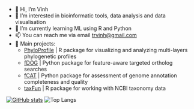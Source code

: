 - 👋 Hi, I’m Vinh
- 👀 I’m interested in bioinformatic tools, data analysis and data visualisation
- 🌱 I’m currently learning ML using R and Python
- 📫 You can reach me via email trvinh@gmail.com
- 🚧 Main projects:
  - [PhyloProfile](https://github.com/BIONF/PhyloProfile) | R package for visualizing and analyzing multi-layers phylogenetic profiles
  - [fDOG](https://github.com/BIONF/fDOG) | Python package for feature-aware targeted ortholog searches
  - [fCAT](https://github.com/BIONF/fCAT) | Python package for assessment of genome annotation completeness and quality
  - [taxFun](https://github.com/trvinh/taxFun) | R package for working with NCBI taxonomy data
 
[![GitHub stats](https://github-readme-stats.vercel.app/api?username=trvinh&show_icons=true&rank_icon=github)](https://github.com/anuraghazra/github-readme-stats)
![Top Langs](https://github-readme-stats.vercel.app/api/top-langs/?username=trvinh&layout=compact)


<!---
trvinh/trvinh is a ✨ special ✨ repository because its `README.md` (this file) appears on your GitHub profile.
You can click the Preview link to take a look at your changes.
--->
